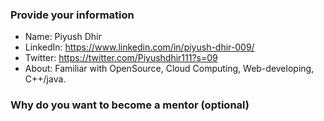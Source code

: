 ### Provide your information

- Name: Piyush Dhir
- LinkedIn: https://www.linkedin.com/in/piyush-dhir-009/
- Twitter: https://twitter.com/Piyushdhir111?s=09
- About: Familiar with OpenSource, Cloud Computing, Web-developing, C++/java.

### Why do you want to become a mentor (optional)

<!-- Optionally, you can let us know what inspires you to be a mentor -->



<!-- Thanks for showing your interest in making an impact in someone's life for kickstarting their open-source journey. -->
